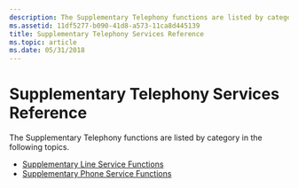```yaml
---
description: The Supplementary Telephony functions are listed by category in the following topics.
ms.assetid: 11df5277-b090-41d8-a573-11ca8d445139
title: Supplementary Telephony Services Reference
ms.topic: article
ms.date: 05/31/2018
---
```


# Supplementary Telephony Services Reference

The Supplementary Telephony functions are listed by category in the following topics.

-   [Supplementary Line Service Functions](supplementary-line-service-functions.md)
-   [Supplementary Phone Service Functions](supplementary-phone-service-functions.md)

 

 



